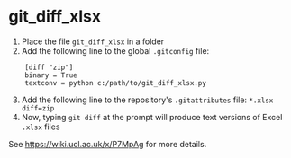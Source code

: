 # git_diff_xlsx

1. Place the file `git_diff_xlsx` in a folder
2. Add the following line to the global `.gitconfig` file:

```
    [diff "zip"]
    binary = True
    textconv = python c:/path/to/git_diff_xlsx.py
```

3. Add the following line to the repository's `.gitattributes` file:
    `*.xlsx diff=zip`
4. Now, typing `git diff` at the prompt will produce text versions
of Excel `.xlsx` files 

See https://wiki.ucl.ac.uk/x/P7MpAg for more details.
